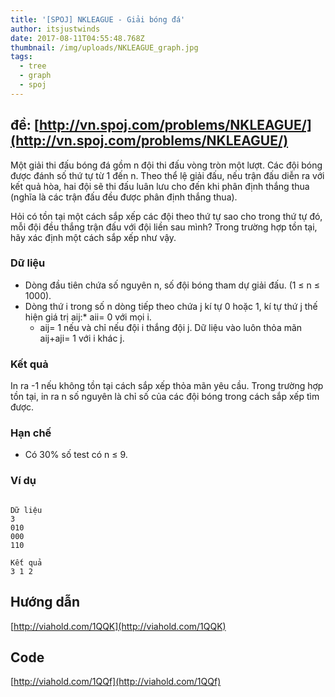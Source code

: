 ```yaml
---
title: '[SPOJ] NKLEAGUE - Giải bóng đá'
author: itsjustwinds
date: 2017-08-11T04:55:48.768Z
thumbnail: /img/uploads/NKLEAGUE_graph.jpg
tags:
  - tree
  - graph
  - spoj
---
```

## đề: [http://vn.spoj.com/problems/NKLEAGUE/](http://vn.spoj.com/problems/NKLEAGUE/)

Một giải thi đấu bóng đá gồm n đội thi đấu vòng tròn một lượt. Các đội bóng được đánh số thứ tự từ 1 đến n. Theo thể lệ giải đấu, nếu trận đấu diễn ra với kết quả hòa, hai đội sẽ thi đấu luân lưu cho đến khi phân định thắng thua \(nghĩa là các trận đấu đều được phân định thắng thua\).

Hỏi có tồn tại một cách sắp xếp các đội theo thứ tự sao cho trong thứ tự đó, mỗi đội đều thắng trận đấu với đội liền sau mình? Trong trường hợp tồn tại, hãy xác định một cách sắp xếp như vậy.

### Dữ liệu

* Dòng đầu tiên chứa số nguyên n, số đội bóng tham dự giải đấu. \(1 ≤ n ≤ 1000\).
* Dòng thứ i trong số n dòng tiếp theo chứa j kí tự 0 hoặc 1, kí tự thứ j thế hiện giá trị aij:* aii= 0 với mọi i.
  * aij= 1 nếu và chỉ nếu đội i thắng đội j. Dữ liệu vào luôn thỏa mãn aij+aji= 1 với i khác j.


### Kết quả

In ra -1 nếu không tồn tại cách sắp xếp thỏa mãn yêu cầu. Trong trường hợp tồn tại, in ra n số nguyên là chỉ số của các đội bóng trong cách sắp xếp tìm được.

### Hạn chế

* Có 30% số test có n ≤ 9.

### Ví dụ

```

Dữ liệu
3
010
000
110

Kết quả
3 1 2

```

## Hướng dẫn 

[http://viahold.com/1QQK](http://viahold.com/1QQK)

## Code

[http://viahold.com/1QQf](http://viahold.com/1QQf)

